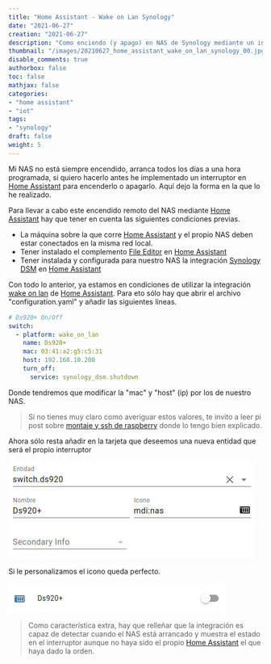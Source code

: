 ```yaml
---
title: "Home Assistant - Wake on Lan Synology"
date: "2021-06-27"
creation: "2021-06-27"
description: "Como enciendo (y apago) en NAS de Synology mediante un interruptor en Home Assistant"
thumbnail: "/images/20210627_home_assistant_wake_on_lan_synology_00.jpg"
disable_comments: true
authorbox: false
toc: false
mathjax: false
categories:
- "home assistant"
- "iot"
tags:
- "synology"
draft: false
weight: 5
---
```

Mi NAS no está siempre encendido, arranca todos los días a una hora programada, si quiero hacerlo antes he implementado un interruptor en [Home Assistant] para encenderlo o apagarlo. Aquí dejo la forma en la que lo he realizado.
<!--more-->
Para llevar a cabo este encendido remoto del NAS mediante [Home Assistant] hay que tener en cuenta las siguientes condiciones previas.

- La máquina sobre la que corre [Home Assistant] y el propio NAS deben estar conectados en la misma red local.
- Tener instalado el complemento [File Editor] en [Home Assistant]
- Tener instalada y configurada para nuestro NAS la integración [Synology DSM] en [Home Assistant]

Con todo lo anterior, ya estamos en condiciones de utilizar la integración [wake on lan] de [Home Assistant]. Para eto sólo hay que abrir el archivo "configuration.yaml" y añadir las siguientes líneas.

``` yaml
# Ds920+ On/Off
switch:
  - platform: wake_on_lan
    name: Ds920+
    mac: 03:41:a2:g5:c5:31
    host: 192.168.10.200
    turn_off:
      service: synology_dsm.shutdown
```

Donde tendremos que modificar la "mac" y "host" (ip) por los de nuestro NAS.

> Si no tienes muy claro como averiguar estos valores, te invito a leer pi post sobre [montaje y ssh de raspberry] donde lo tengo bien explicado.

Ahora sólo resta añadir en la tarjeta que deseemos una nueva entidad que será el propio interruptor

![image-01]

Si le personalizamos el icono queda perfecto.

![image-02]

> Como característica extra, hay que relleñar que la integración es capaz de detectar cuando el NAS está arrancado y muestra el estado en el interruptor aunque no haya sido el propio [Home Assistant] el que haya dado la orden.


[File Editor]: https://github.com/home-assistant/addons/tree/master/configurator
[Home Assistant]: https://www.home-assistant.io
[montaje y ssh de raspberry]: https://sherblog.pro/raspberry-montaje-y-ssh/
[Synology DSM]: https://www.home-assistant.io/integrations/synology_dsm
[wake on lan]: https://www.home-assistant.io/integrations/wake_on_lan/

[image-01]: /images/20210627_home_assistant_wake_on_lan_synology_01.jpg
[image-02]: /images/20210627_home_assistant_wake_on_lan_synology_02.jpg
